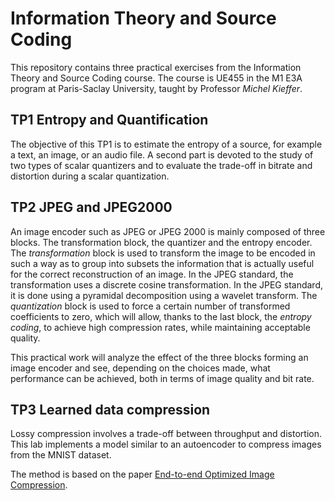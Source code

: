 # Information Theory and Source Coding

This repository contains three practical exercises from the Information Theory and Source Coding course.
The course is UE455 in the M1 E3A program at Paris-Saclay University, taught by Professor *Michel Kieffer*.

## TP1 Entropy and Quantification

The objective of this TP1 is to estimate the entropy of a source, for example a text, an image, or an audio file. A second part is devoted to the study of two types of scalar quantizers and to evaluate the trade-off in bitrate and distortion during a scalar quantization.

## TP2 JPEG and JPEG2000

An image encoder such as JPEG or JPEG 2000 is mainly composed of three blocks. The transformation block, the quantizer and the entropy encoder. The *transformation* block is used to transform the image to be encoded in such a way as to group into subsets the information that is actually useful for the correct reconstruction of an image. In the JPEG standard, the transformation uses a discrete cosine transformation. In the JPEG standard, it is done using a pyramidal decomposition using a wavelet transform. The *quantization* block is used to force a certain number of transformed coefficients to zero, which will allow, thanks to the last block, the *entropy coding*, to achieve high compression rates, while maintaining acceptable quality.

This practical work will analyze the effect of the three blocks forming an image encoder and see, depending on the choices made, what performance can be achieved, both in terms of image quality and bit rate.

## TP3 Learned data compression

Lossy compression involves a trade-off between throughput and distortion. This lab implements a model similar to an autoencoder to compress images from the MNIST dataset. 

The method is based on the paper [End-to-end Optimized Image Compression](https://arxiv.org/abs/1611.01704).



